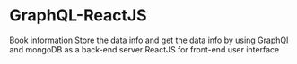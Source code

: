 # GraphQL-ReactJS
Book information
Store the data info and get the data info by using GraphQl and mongoDB as a back-end server
ReactJS for front-end user interface
